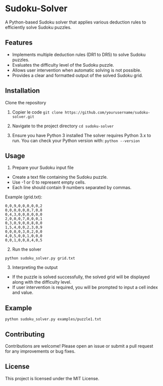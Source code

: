 # Sudoku-Solver

A Python-based Sudoku solver that applies various deduction rules to efficiently solve Sudoku puzzles.

## Features
  - Implements multiple deduction rules (DR1 to DR5) to solve Sudoku puzzles.
  - Evaluates the difficulty level of the Sudoku puzzle.
  - Allows user intervention when automatic solving is not possible.
  - Provides a clear and formatted output of the solved Sudoku grid.

## Installation
Clone the repository

1. Copier le code
  ``git clone https://github.com/yourusername/sudoku-solver.git``

2. Navigate to the project directory
  `` cd sudoku-solver ``

3. Ensure you have Python 3 installed
  The solver requires Python 3.x to run. You can check your Python version with:
  ``
  python --version
  ``

## Usage

1. Prepare your Sudoku input file

  - Create a text file containing the Sudoku puzzle.
  - Use -1 or 0 to represent empty cells.
  - Each line should contain 9 numbers separated by commas.

  Example (grid.txt):
  
    0,0,9,0,0,0,0,0,2
    0,0,0,0,0,0,7,0,8
    0,4,3,0,0,0,0,0,0
    2,0,0,0,7,0,0,0,1
    0,3,0,9,0,0,8,0,0
    1,5,4,0,0,2,3,0,9
    0,0,0,0,3,0,2,0,0
    4,0,5,0,0,1,0,0,0
    0,0,1,0,0,8,4,0,5
  
2. Run the solver
   
  ``python sudoku_solver.py grid.txt``

3. Interpreting the output
  - If the puzzle is solved successfully, the solved grid will be displayed along with the difficulty level.
  - If user intervention is required, you will be prompted to input a cell index and value.

## Example

  ``python sudoku_solver.py examples/puzzle1.txt``

## Contributing
Contributions are welcome! Please open an issue or submit a pull request for any improvements or bug fixes.

## License
This project is licensed under the MIT License.
